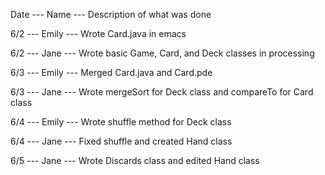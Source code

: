 Date --- Name --- Description of what was done

6/2 --- Emily --- Wrote Card.java in emacs

6/2 --- Jane --- Wrote basic Game, Card, and Deck classes in processing

6/3 --- Emily --- Merged Card.java and Card.pde

6/3 --- Jane --- Wrote mergeSort for Deck class and compareTo for Card class

6/4 --- Emily --- Wrote shuffle method for Deck class

6/4 --- Jane --- Fixed shuffle and created Hand class

6/5 --- Jane --- Wrote Discards class and edited Hand class
